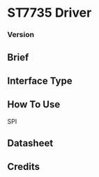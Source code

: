 # ST7735 Driver


### Version


## Brief


## Interface Type


## How To Use

SPI

## Datasheet


## Credits